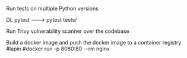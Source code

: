 Run tests on multiple Python versions

DL pytest --->   pytest tests/

Run Trivy vulnerability scanner over the codebase

Build a docker image and push the docker image to a container registry
#lapin
#docker run -p 8080:80 --rm nginx
